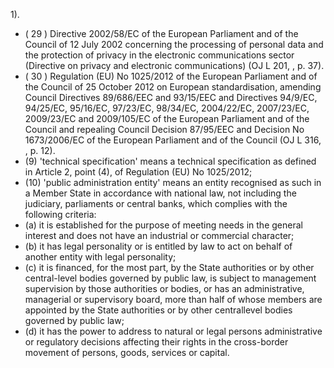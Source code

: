 1).
- ( 29 ) Directive 2002/58/EC of the European Parliament and of the Council of 12 July 2002 concerning the processing of personal data and the protection of privacy in the electronic communications sector (Directive on privacy and electronic communications) (OJ L 201, , p. 37).
- ( 30 ) Regulation (EU) No 1025/2012 of  the European Parliament and of  the Council of 25 October 2012 on European standardisation, amending  Council  Directives  89/686/EEC  and  93/15/EEC  and  Directives  94/9/EC,  94/25/EC,  95/16/EC,  97/23/EC,  98/34/EC, 2004/22/EC,  2007/23/EC,  2009/23/EC  and  2009/105/EC  of  the  European  Parliament  and  of  the  Council  and  repealing  Council Decision 87/95/EEC and Decision No 1673/2006/EC of the European Parliament and of the Council (OJ L 316, , p. 12). 
- (9) 'technical  specification'  means  a  technical  specification  as  defined  in  Article  2,  point  (4),  of  Regulation  (EU) No 1025/2012;
- (10) 'public administration entity' means an entity recognised as such in a Member State in accordance with national law, not including the judiciary, parliaments or central banks, which complies with the following criteria:
- (a) it  is  established  for  the  purpose  of  meeting  needs  in  the  general  interest  and  does  not  have  an  industrial  or commercial character;
- (b) it has legal personality or is entitled by law to act on behalf of another entity with legal personality;
- (c) it is financed, for the most part, by the State authorities or by other central-level bodies governed by public law, is subject  to  management  supervision  by  those  authorities  or  bodies,  or  has  an  administrative,  managerial  or supervisory board, more than half of whose members are appointed by the State authorities or by other centrallevel bodies governed by public law;
- (d) it has the power to address to natural or legal persons administrative or regulatory decisions affecting their rights in the cross-border movement of persons, goods, services or capital.
